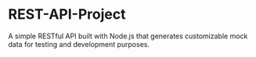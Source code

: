 # REST-API-Project
A simple RESTful API built with Node.js that generates customizable mock data for testing and development purposes. 
